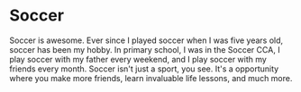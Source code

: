# Soccer
Soccer is awesome. 
Ever since I played soccer when I was five years old, soccer has been my hobby.
In primary school, I was in the Soccer CCA, I play soccer with my father every weekend, and I play soccer with my friends every month.
Soccer isn't just a sport, you see.
It's a opportunity where you make more friends, learn invaluable life lessons, and much more.
